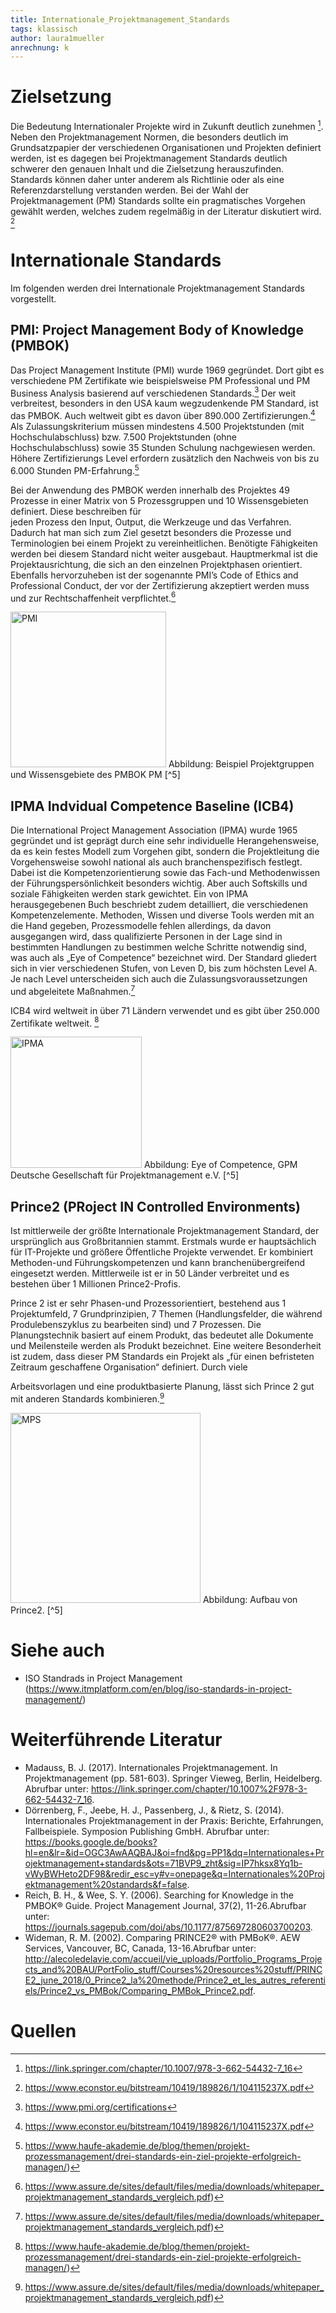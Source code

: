 ```yaml
---
title: Internationale_Projektmanagement_Standards
tags: klassisch
author: laura1mueller
anrechnung: k
---
```


# Zielsetzung

Die Bedeutung Internationaler Projekte wird in Zukunft deutlich zunehmen [^1]. Neben den Projektmanagement Normen, die besonders deutlich im Grundsatzpapier der verschiedenen Organisationen und Projekten definiert werden, ist es dagegen bei Projektmanagement Standards deutlich schwerer den genauen Inhalt und die Zielsetzung 
herauszufinden. Standards können daher unter anderem als Richtlinie oder als eine Referenzdarstellung verstanden werden. Bei der Wahl der Projektmanagement (PM)
Standards sollte ein pragmatisches Vorgehen gewählt werden, welches zudem regelmäßig in der Literatur diskutiert wird. [^2] 

# Internationale Standards
Im folgenden werden drei Internationale Projektmanagement Standards vorgestellt.

## PMI: Project Management Body of Knowledge (PMBOK)
Das Project Management Institute (PMI) wurde 1969 gegründet. Dort gibt es verschiedene PM Zertifikate wie beispielsweise PM Professional und PM Business Analysis                    basierend auf verschiedenen Standards.[^3] Der weit verbreitest, besonders in den USA kaum wegzudenkende PM Standard, ist das PMBOK. Auch weltweit gibt es davon über 890.000 Zertifizierungen.[^2]    
Als Zulassungskriterium müssen mindestens 4.500 Projektstunden (mit Hochschulabschluss) bzw. 7.500 Projektstunden (ohne Hochschulabschluss) sowie 35 Stunden 
Schulung nachgewiesen werden. Höhere Zertifizierungs Level erfordern zusätzlich den Nachweis von bis zu 6.000 Stunden PM-Erfahrung.[^4]

Bei der Anwendung des PMBOK werden innerhalb des Projektes 49 Prozesse in einer Matrix von 5 Prozessgruppen und 10 Wissensgebieten definiert. Diese beschreiben für                            
jeden Prozess den Input, Output, die Werkzeuge und das Verfahren. Dadurch hat man sich zum Ziel gesetzt besonders die Prozesse und Terminologien bei einem Projekt zu vereinheitlichen. Benötigte Fähigkeiten werden bei diesem Standard nicht weiter ausgebaut. Hauptmerkmal ist die Projektausrichtung, die sich an den einzelnen 
Projektphasen orientiert. 
Ebenfalls hervorzuheben ist der sogenannte PMI’s Code of Ethics and Professional Conduct, der vor der Zertifizierung akzeptiert werden muss und zur Rechtschaffenheit verpflichtet.[^5]

<img width="249" alt="PMI" src="https://user-images.githubusercontent.com/92951568/141460006-2da954c5-d970-454e-91c6-56e3717fe39e.png">
Abbildung: Beispiel Projektgruppen und Wissensgebiete des PMBOK PM [^5]

## IPMA Indvidual Competence Baseline (ICB4)

Die International Project Management Association (IPMA) wurde 1965 gegründet und ist geprägt durch eine sehr individuelle Herangehensweise, da es kein festes Modell 
zum Vorgehen gibt, sondern die Projektleitung die Vorgehensweise sowohl national als auch branchenspezifisch festlegt. Dabei ist die Kompetenzorientierung sowie das 
Fach-und Methodenwissen der Führungspersönlichkeit besonders wichtig. Aber auch Softskills und soziale Fähigkeiten werden stark gewichtet. Ein von IPMA
herausgegebenen Buch beschriebt zudem detailliert, die verschiedenen Kompetenzelemente. Methoden, Wissen und diverse Tools werden mit an die Hand gegeben,
Prozessmodelle fehlen allerdings, da davon ausgegangen wird, dass qualifizierte Personen in der Lage sind in bestimmten Handlungen zu bestimmen welche Schritte 
notwendig sind, was auch als „Eye of Competence“ bezeichnet wird. Der Standard gliedert sich in vier verschiedenen Stufen, von Leven D, bis zum höchsten Level A. Je nach Level unterscheiden sich auch die Zulassungsvoraussetzungen und abgeleitete Maßnahmen.[^5]

ICB4 wird weltweit in über 71 Ländern verwendet und es gibt über 250.000 Zertifikate weltweit. [^4]

<img width="210" alt="IPMA" src="https://user-images.githubusercontent.com/92951568/141460092-d1243f27-cf6b-4942-a454-58ac034497c6.png">
Abbildung: Eye of Competence, GPM Deutsche Gesellschaft für Projektmanagement e.V. [^5]

## Prince2 (PRoject IN Controlled Environments)

Ist mittlerweile der größte Internationale Projektmanagement Standard, der ursprünglich aus Großbritannien stammt.  Erstmals wurde er hauptsächlich für IT-Projekte 
und größere Öffentliche Projekte verwendet. Er kombiniert Methoden-und Führungskompetenzen und kann branchenübergreifend eingesetzt werden. Mittlerweile ist er in 
50 Länder verbreitet und es bestehen über 1 Millionen Prince2-Profis.

Prince 2 ist er sehr Phasen-und Prozessorientiert, bestehend aus 1 Projektumfeld, 7 Grundprinzipien, 7 Themen (Handlungsfelder, die während Produlebenszyklus zu
bearbeiten sind) und 7 Prozessen. Die Planungstechnik basiert auf einem Produkt, das bedeutet alle Dokumente und Meilensteile werden als Produkt bezeichnet.
Eine weitere Besonderheit ist zudem, dass dieser PM Standards ein Projekt als „für einen befristeten Zeitraum geschaffene Organisation“ definiert. Durch viele  
  
Arbeitsvorlagen und eine produktbasierte Planung, lässt sich Prince 2 gut mit anderen Standards kombinieren.[^5]

<img width="304" alt="MPS" src="https://user-images.githubusercontent.com/92951568/141459894-b992b1a0-5732-4eeb-a5f9-99e8aa0cac38.png">
Abbildung: Aufbau von Prince2. [^5]

# Siehe auch

* ISO Standrads in Project Management (https://www.itmplatform.com/en/blog/iso-standards-in-project-management/)

# Weiterführende Literatur

* Madauss, B. J. (2017). Internationales Projektmanagement. In Projektmanagement (pp. 581-603). Springer Vieweg, Berlin, Heidelberg. 
Abrufbar unter: https://link.springer.com/chapter/10.1007%2F978-3-662-54432-7_16.
* Dörrenberg, F., Jeebe, H. J., Passenberg, J., & Rietz, S. (2014). Internationales Projektmanagement in der Praxis: Berichte, Erfahrungen, Fallbeispiele. Symposion Publishing GmbH.
Abrufbar unter: https://books.google.de/books?hl=en&lr=&id=OGC3AwAAQBAJ&oi=fnd&pg=PP1&dq=Internationales+Projektmanagement+standards&ots=71BVP9_zht&sig=IP7hksx8Yq1b-vWyBWHeto2DF98&redir_esc=y#v=onepage&q=Internationales%20Projektmanagement%20standards&f=false.
* Reich, B. H., & Wee, S. Y. (2006). Searching for Knowledge in the PMBOK® Guide. Project Management Journal, 37(2), 11-26.Abrufbar unter: https://journals.sagepub.com/doi/abs/10.1177/875697280603700203.
* Wideman, R. M. (2002). Comparing PRINCE2® with PMBoK®. AEW Services, Vancouver, BC, Canada, 13-16.Abrufbar unter: http://alecoledelavie.com/accueil/vie_uploads/Portfolio_Programs_Projects_and%20BAU/PortFolio_stuff/Courses%20resources%20stuff/PRINCE2_june_2018/0_Prince2_la%20methode/Prince2_et_les_autres_referentiels/Prince2_vs_PMBok/Comparing_PMBok_Prince2.pdf.

# Quellen

[^1]: https://link.springer.com/chapter/10.1007/978-3-662-54432-7_16
[^2]: https://www.econstor.eu/bitstream/10419/189826/1/104115237X.pdf
[^3]: https://www.pmi.org/certifications
[^4]: https://www.haufe-akademie.de/blog/themen/projekt-prozessmanagement/drei-standards-ein-ziel-projekte-erfolgreich-managen/)
[^5]: https://www.assure.de/sites/default/files/media/downloads/whitepaper_projektmanagement_standards_vergleich.pdf)

